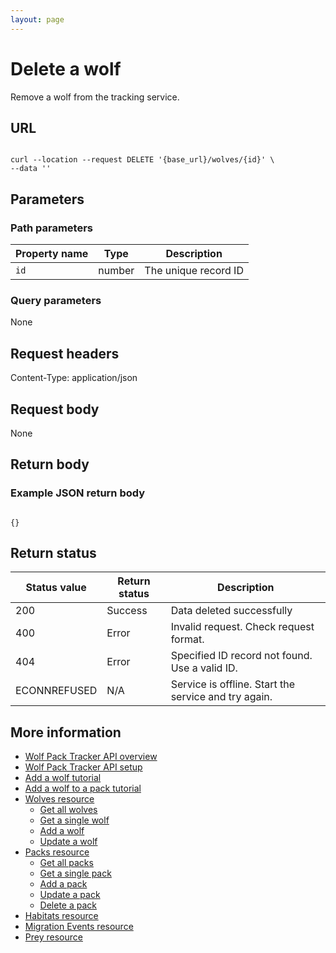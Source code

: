 ```yaml
---
layout: page
---
```


# Delete a wolf

Remove a wolf from the tracking service.

## URL

```shell

curl --location --request DELETE '{base_url}/wolves/{id}' \
--data ''
```

## Parameters

### Path parameters

| Property name | Type | Description |
| ------------- | ----------- | ----------- |
| `id`	|number	|The unique record ID|

### Query parameters

None

## Request headers

Content-Type: application/json

## Request body

None

## Return body

### Example JSON return body

```shell

{}
```

## Return status

| Status value | Return status | Description |
| ------------- | ----------- | ----------- |
| 200 | Success | Data deleted successfully |
| 400 | Error | Invalid request. Check request format. |
| 404 | Error | Specified ID record not found. Use a valid ID. |
| ECONNREFUSED | N/A | Service is offline. Start the service and try again. |

## More information

* [Wolf Pack Tracker API overview](../index.md)
* [Wolf Pack Tracker API setup](../getting-started.md)
* [Add a wolf tutorial](../tutorials/add-wolf-tutorial.md)
* [Add a wolf to a pack tutorial](../tutorials/update-pack-tutorial.md)
* [Wolves resource](wolves.md)
    * [Get all wolves](wolves-get-all.md)
    * [Get a single wolf](wolves-get-single.md)
    * [Add a wolf](wolves-post.md)
    * [Update a wolf](wolves-put.md)
* [Packs resource](packs.md)
    * [Get all packs](packs-get-all.md)
    * [Get a single pack](packs-get-single.md)
    * [Add a pack](packs-post.md)
    * [Update a  pack](packs-put.md)
    * [Delete a pack](packs-delete.md)
* [Habitats resource](habitats.md)
* [Migration Events resource](migration-events.md)
* [Prey resource](prey.md)
